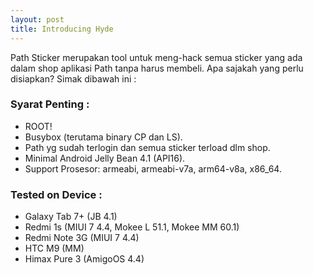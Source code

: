 ```yaml
---
layout: post
title: Introducing Hyde
---
```


Path Sticker merupakan tool untuk meng-hack semua sticker yang ada dalam shop aplikasi Path tanpa harus membeli. Apa sajakah yang perlu disiapkan? Simak dibawah ini :

### Syarat Penting :
* ROOT!
* Busybox (terutama binary CP dan LS).
* Path yg sudah terlogin dan semua sticker terload dlm shop.
* Minimal Android Jelly Bean 4.1 (API16).
* Support Prosesor: armeabi, armeabi-v7a, arm64-v8a, x86_64.

### Tested on Device :
* Galaxy Tab 7+ (JB 4.1)
* Redmi 1s (MIUI 7 4.4, Mokee L 51.1, Mokee MM 60.1)
* Redmi Note 3G (MIUI 7 4.4)
* HTC M9 (MM)
* Himax Pure 3 (AmigoOS 4.4)
